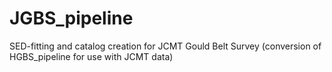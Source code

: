 # JGBS_pipeline
SED-fitting and catalog creation for JCMT Gould Belt Survey
(conversion of HGBS_pipeline for use with JCMT data)
